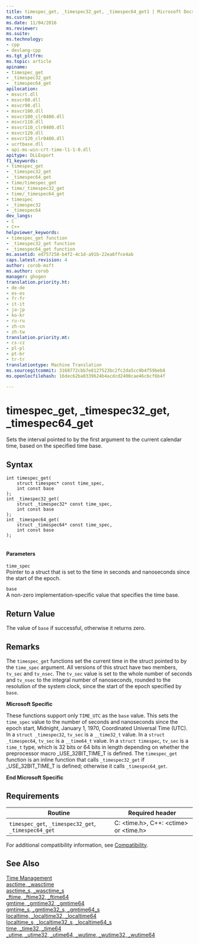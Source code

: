 ```yaml
---
title: timespec_get, _timespec32_get, _timespec64_get1 | Microsoft Docs
ms.custom: 
ms.date: 11/04/2016
ms.reviewer: 
ms.suite: 
ms.technology:
- cpp
- devlang-cpp
ms.tgt_pltfrm: 
ms.topic: article
apiname:
- timespec_get
- _timespec32_get
- _timespec64_get
apilocation:
- msvcrt.dll
- msvcr80.dll
- msvcr90.dll
- msvcr100.dll
- msvcr100_clr0400.dll
- msvcr110.dll
- msvcr110_clr0400.dll
- msvcr120.dll
- msvcr120_clr0400.dll
- ucrtbase.dll
- api-ms-win-crt-time-l1-1-0.dll
apitype: DLLExport
f1_keywords:
- timespec_get
- _timespec32_get
- _timespec64_get
- time/timespec_get
- time/_timespec32_get
- time/_timespec64_get
- timespec
- _timespec32
- _timespec64
dev_langs:
- C
- C++
helpviewer_keywords:
- timespec_get function
- _timespec32_get function
- _timespec64_get function
ms.assetid: ed757258-b4f2-4c1d-a91b-22ea6ffce4ab
caps.latest.revision: 4
author: corob-msft
ms.author: corob
manager: ghogen
translation.priority.ht:
- de-de
- es-es
- fr-fr
- it-it
- ja-jp
- ko-kr
- ru-ru
- zh-cn
- zh-tw
translation.priority.mt:
- cs-cz
- pl-pl
- pt-br
- tr-tr
translationtype: Machine Translation
ms.sourcegitcommit: 3168772cbb7e8127523bc2fc2da5cc9b4f59beb8
ms.openlocfilehash: 16dec62ba0339624b4acdcd2400cae46c6cf6b4f

---
```

# timespec_get, _timespec32_get, _timespec64_get
Sets the interval pointed to by the first argument to the current calendar time, based on the specified time base.  
  
## Syntax  
  
```  
int timespec_get(  
    struct timespec* const time_spec,  
    int const base  
);  
int _timespec32_get(  
    struct _timespec32* const time_spec,  
    int const base  
);  
int _timespec64_get(  
    struct _timespec64* const time_spec,  
    int const base  
);  
  
```  
  
#### Parameters  
 `time_spec`  
 Pointer to a struct that is set to the time in seconds and nanoseconds since the start of the epoch.  
  
 `base`  
 A non-zero implementation-specific value that specifies the time base.  
  
## Return Value  
 The value of `base` if successful, otherwise it returns zero.  
  
## Remarks  
 The `timespec_get` functions set the current time in the struct pointed to by the `time_spec` argument. All versions of this struct have two members, `tv_sec` and `tv_nsec`. The `tv_sec` value is set to the whole number of seconds and `tv_nsec` to the integral number of nanoseconds, rounded to the resolution of the system clock, since the start of the epoch specified by `base`.  
  
 **Microsoft Specific**  
  
 These functions support only `TIME_UTC` as the `base` value. This sets the `time_spec` value to the number of seconds and nanoseconds since the epoch start, Midnight, January 1, 1970, Coordinated Universal Time (UTC). In a `struct _timespec32`, `tv_sec` is a `__time32_t` value. In a `struct _timespec64`, `tv_sec` is a `__time64_t` value. In a `struct timespec`, `tv_sec` is a `time_t` type, which is 32 bits or 64 bits in length depending on whether the preprocessor macro  _USE_32BIT_TIME_T is defined. The `timespec_get` function is an inline function that calls `_timespec32_get` if _USE_32BIT_TIME_T is defined; otherwise it calls `_timespec64_get`.  
  
 **End Microsoft Specific**  
  
## Requirements  
  
|Routine|Required header|  
|-------------|---------------------|  
|`timespec_get`, `_timespec32_get`, `_timespec64_get`|C: \<time.h>, C++: \<ctime> or \<time.h>|  
  
 For additional compatibility information, see [Compatibility](../../c-runtime-library/compatibility.md).  
  
## See Also  
 [Time Management](../../c-runtime-library/time-management.md)   
 [asctime, _wasctime](../../c-runtime-library/reference/asctime-wasctime.md)   
 [asctime_s, _wasctime_s](../../c-runtime-library/reference/asctime-s-wasctime-s.md)   
 [_ftime, _ftime32, _ftime64](../../c-runtime-library/reference/ftime-ftime32-ftime64.md)   
 [gmtime, _gmtime32, _gmtime64](../../c-runtime-library/reference/gmtime-gmtime32-gmtime64.md)   
 [gmtime_s, _gmtime32_s, _gmtime64_s](../../c-runtime-library/reference/gmtime-s-gmtime32-s-gmtime64-s.md)   
 [localtime, _localtime32, _localtime64](../../c-runtime-library/reference/localtime-localtime32-localtime64.md)   
 [localtime_s, _localtime32_s, _localtime64_s](../../c-runtime-library/reference/localtime-s-localtime32-s-localtime64-s.md)   
 [time, _time32, _time64](../../c-runtime-library/reference/time-time32-time64.md)   
 [_utime, _utime32, _utime64, _wutime, _wutime32, _wutime64](../../c-runtime-library/reference/utime-utime32-utime64-wutime-wutime32-wutime64.md)


<!--HONumber=Jan17_HO2-->


